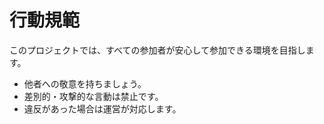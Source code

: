 # 行動規範

このプロジェクトでは、すべての参加者が安心して参加できる環境を目指します。

- 他者への敬意を持ちましょう。
- 差別的・攻撃的な言動は禁止です。
- 違反があった場合は運営が対応します。
